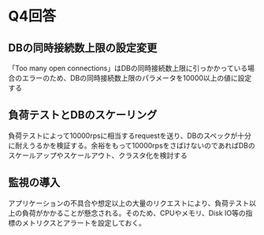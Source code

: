 # Q4回答
## DBの同時接続数上限の設定変更
「Too many open connections」はDBの同時接続数上限に引っかかっている場合のエラーのため、DBの同時接続数上限のパラメータを10000以上の値に設定する

## 負荷テストとDBのスケーリング
負荷テストによって10000rpsに相当するrequestを送り、DBのスペックが十分に耐えうるかを検証する。余裕をもって10000rpsをさばけないのであればDBのスケールアップやスケールアウト、クラスタ化を検討する

## 監視の導入
アプリケーションの不具合や想定以上の大量のリクエストにより、負荷テスト以上の負荷がかかることが懸念される。そのため、CPUやメモリ、Disk IO等の指標のメトリクスとアラートを設定しておく。
